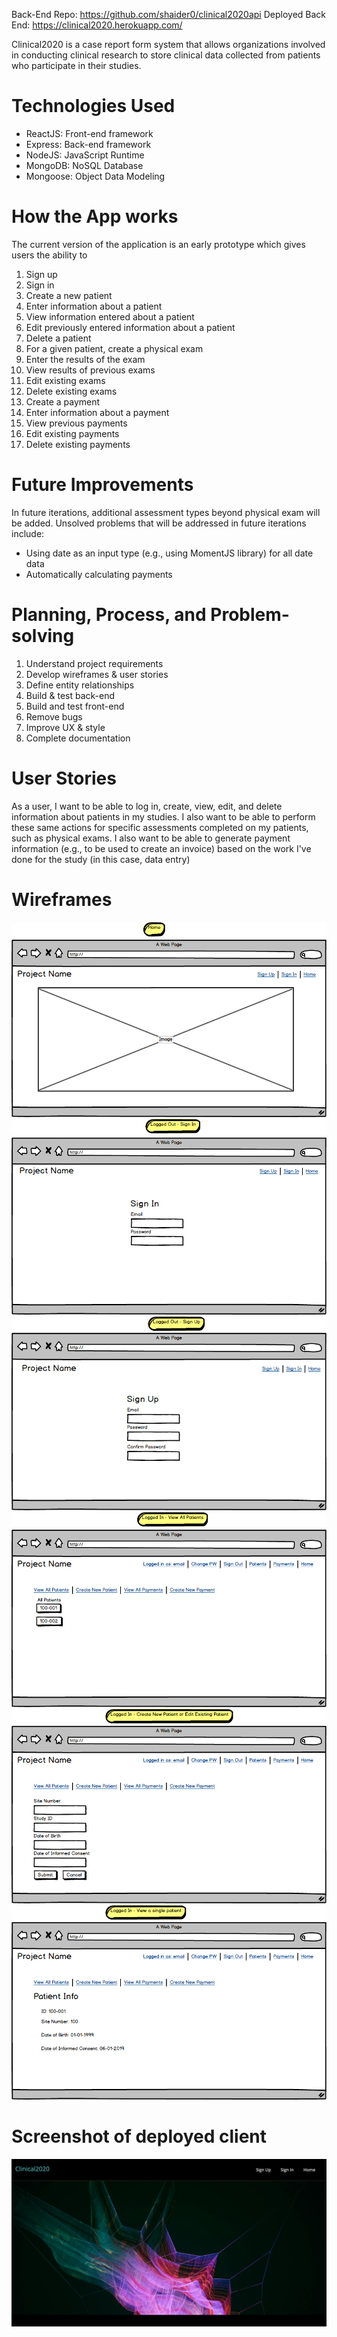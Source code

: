 Back-End Repo: https://github.com/shaider0/clinical2020api
Deployed Back End: https://clinical2020.herokuapp.com/

Clinical2020 is a case report form system that allows organizations involved in conducting clinical research to store clinical data collected from patients who participate in their studies.

# Technologies Used

- ReactJS: Front-end framework
- Express: Back-end framework
- NodeJS: JavaScript Runtime
- MongoDB: NoSQL Database
- Mongoose: Object Data Modeling

# How the App works

The current version of the application is an early prototype which gives users the ability to

1. Sign up
2. Sign in
3. Create a new patient
4. Enter information about a patient
5. View information entered about a patient
6. Edit previously entered information about a patient
7. Delete a patient
8. For a given patient, create a physical exam
9. Enter the results of the exam
10. View results of previous exams
11. Edit existing exams
12. Delete existing exams
13. Create a payment
14. Enter information about a payment
15. View previous payments
16. Edit existing payments
17. Delete existing payments

# Future Improvements

In future iterations, additional assessment types beyond physical exam will be added. Unsolved problems that will be addressed in future iterations include:
  - Using date as an input type (e.g., using MomentJS library) for all date data
  - Automatically calculating payments

# Planning, Process, and Problem-solving

1. Understand project requirements
2. Develop wireframes & user stories
3. Define entity relationships
4. Build & test back-end
5. Build and test front-end
6. Remove bugs
7. Improve UX & style
8. Complete documentation

# User Stories

As a user, I want to be able to log in, create, view, edit, and delete information about
patients in my studies. I also want to be able to perform these same actions for specific
assessments completed on my patients, such as physical exams. I also want to be able to generate
payment information (e.g., to be used to create an invoice) based on the work I've done for the study
(in this case, data entry)

# Wireframes

![](./public/1.png)
![](./public/2.png)
![](./public/3.png)
![](./public/4.png)
![](./public/5.png)
![](./public/6.png)

# Screenshot of deployed client 
![](./public/ss1.png)
